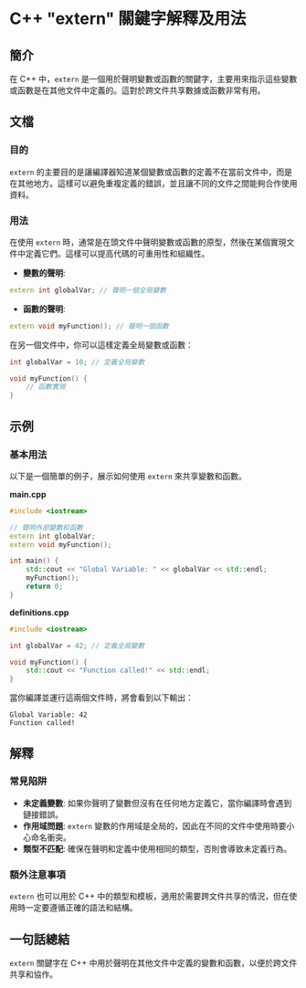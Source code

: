 <!--
Meta Description: # C++ "extern" 關鍵字解釋及用法 ## 簡介 在 C++ 中，`extern` 是一個用於聲明變數或函數的關鍵字，主要用來指示這些變數或函數是在其他文件中定義的。這對於跨文件共享數據或函數非常有用。 ## 文檔 ### 目的 `extern` 的主要目的是讓編譯器知道某個變數或函數的定...
Meta Keywords: extern, cpp, int, globalvar, myfunction
-->

# C++ "extern" 關鍵字解釋及用法

## 簡介
在 C++ 中，`extern` 是一個用於聲明變數或函數的關鍵字，主要用來指示這些變數或函數是在其他文件中定義的。這對於跨文件共享數據或函數非常有用。

## 文檔
### 目的
`extern` 的主要目的是讓編譯器知道某個變數或函數的定義不在當前文件中，而是在其他地方。這樣可以避免重複定義的錯誤，並且讓不同的文件之間能夠合作使用資料。

### 用法
在使用 `extern` 時，通常是在頭文件中聲明變數或函數的原型，然後在某個實現文件中定義它們。這樣可以提高代碼的可重用性和組織性。

- **變數的聲明**:
```cpp
extern int globalVar; // 聲明一個全局變數
```

- **函數的聲明**:
```cpp
extern void myFunction(); // 聲明一個函數
```

在另一個文件中，你可以這樣定義全局變數或函數：
```cpp
int globalVar = 10; // 定義全局變數

void myFunction() {
    // 函數實現
}
```

## 示例
### 基本用法
以下是一個簡單的例子，展示如何使用 `extern` 來共享變數和函數。

**main.cpp**
```cpp
#include <iostream>

// 聲明外部變數和函數
extern int globalVar;
extern void myFunction();

int main() {
    std::cout << "Global Variable: " << globalVar << std::endl;
    myFunction();
    return 0;
}
```

**definitions.cpp**
```cpp
#include <iostream>

int globalVar = 42; // 定義全局變數

void myFunction() {
    std::cout << "Function called!" << std::endl;
}
```

當你編譯並運行這兩個文件時，將會看到以下輸出：
```
Global Variable: 42
Function called!
```

## 解釋
### 常見陷阱
- **未定義變數**: 如果你聲明了變數但沒有在任何地方定義它，當你編譯時會遇到鏈接錯誤。
- **作用域問題**: `extern` 變數的作用域是全局的，因此在不同的文件中使用時要小心命名衝突。
- **類型不匹配**: 確保在聲明和定義中使用相同的類型，否則會導致未定義行為。

### 額外注意事項
`extern` 也可以用於 C++ 中的類型和模板，適用於需要跨文件共享的情況，但在使用時一定要遵循正確的語法和結構。

## 一句話總結
`extern` 關鍵字在 C++ 中用於聲明在其他文件中定義的變數和函數，以便於跨文件共享和協作。